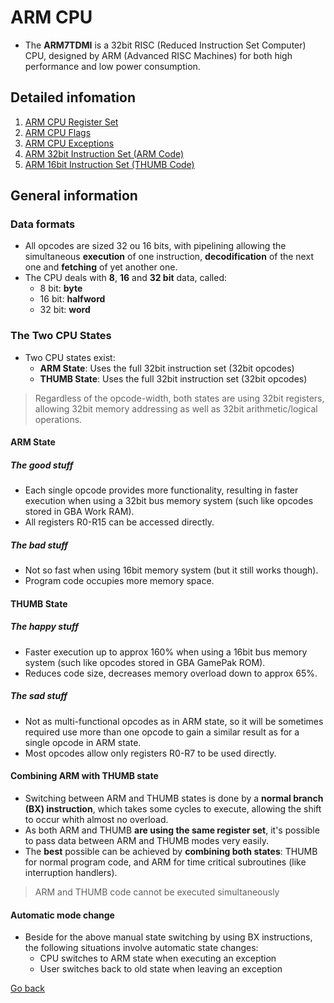 # ARM CPU

- The **ARM7TDMI** is a 32bit RISC (Reduced Instruction Set Computer) CPU, designed by ARM (Advanced RISC Machines) for both high performance and low power consumption.

## Detailed infomation

1. [ARM CPU Register Set](https://goiabada.github.io/docs/sections/arm-cpu/register-set)
2. [ARM CPU Flags](https://goiabada.github.io/docs/sections/arm-cpu/flags)
3. [ARM CPU Exceptions](https://goiabada.github.io/docs/sections/arm-cpu/exceptions)
4. [ARM 32bit Instruction Set (ARM Code)](https://goiabada.github.io/docs/sections/arm-cpu/arm-code)
5. [ARM 16bit Instruction Set (THUMB Code)](https://goiabada.github.io/docs/sections/arm-cpu/thumb-code)

## General information

### Data formats

- All opcodes are sized 32 ou 16 bits, with pipelining allowing the simultaneous **execution** of one instruction, **decodification** of the next one and **fetching** of yet another one.
- The CPU deals with **8**, **16** and **32 bit** data, called:
  - 8 bit: **byte**
  - 16 bit: **halfword**
  - 32 bit: **word**

### The Two CPU States

- Two CPU states exist:
  - **ARM State**: Uses the full 32bit instruction set (32bit opcodes)
  - **THUMB State**: Uses the full 32bit instruction set (32bit opcodes)

> Regardless of the opcode-width, both states are using 32bit registers, allowing 32bit memory addressing as well as 32bit arithmetic/logical operations.

#### ARM State

##### The good stuff

- Each single opcode provides more functionality, resulting in faster execution when using a 32bit bus memory system (such like opcodes stored in GBA Work RAM).
- All registers R0-R15 can be accessed directly.

##### The bad stuff

- Not so fast when using 16bit memory system (but it still works though).
- Program code occupies more memory space.

#### THUMB State

##### The happy stuff

- Faster execution up to approx 160% when using a 16bit bus memory system (such like opcodes stored in GBA GamePak ROM).
- Reduces code size, decreases memory overload down to approx 65%.

##### The sad stuff

- Not as multi-functional opcodes as in ARM state, so it will be sometimes required use more than one opcode to gain a similar result as for a single opcode in ARM state.
- Most opcodes allow only registers R0-R7 to be used directly.

#### Combining ARM with THUMB state

- Switching between ARM and THUMB states is done by a **normal branch (BX) instruction**, which takes some cycles to execute, allowing the shift to occur whith almost no overload.
- As both ARM and THUMB **are using the same register set**, it's possible to pass data between ARM and THUMB modes very easily.
- The **best** possible can be achieved by **combining both states**: THUMB for normal program code, and ARM for time critical subroutines (like interruption handlers).

> ARM and THUMB code cannot be executed simultaneously

#### Automatic mode change

- Beside for the above manual state switching by using BX instructions, the following situations involve automatic state changes:
  - CPU switches to ARM state when executing an exception
  - User switches back to old state when leaving an exception

[Go back](https://goiabada.github.io/docs/)